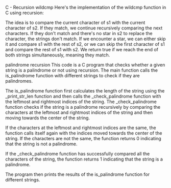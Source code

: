 C - Recursion
wildcmp
Here's the implementation of the wildcmp function in C using recursion:

The idea is to compare the current character of s1 with the current character of s2. If they match, we continue recursively comparing the next characters. If they don't match and there's no star in s2 to replace the character, the strings don't match. If we encounter a star, we can either skip it and compare s1 with the rest of s2, or we can skip the first character of s1 and compare the rest of s1 with s2. We return true if we reach the end of both strings simultaneously, meaning they match.

palindrome recursion
This code is a C program that checks whether a given string is a palindrome or not using recursion. The main function calls the is_palindrome function with different strings to check if they are palindromes.

The is_palindrome function first calculates the length of the string using the _print_str_len function and then calls the _check_palindrome function with the leftmost and rightmost indices of the string. The _check_palindrome function checks if the string is a palindrome recursively by comparing the characters at the leftmost and rightmost indices of the string and then moving towards the center of the string.

If the characters at the leftmost and rightmost indices are the same, the function calls itself again with the indices moved towards the center of the string. If the characters are not the same, the function returns 0 indicating that the string is not a palindrome.

If the _check_palindrome function has successfully compared all the characters of the string, the function returns 1 indicating that the string is a palindrome.

The program then prints the results of the is_palindrome function for different strings.
